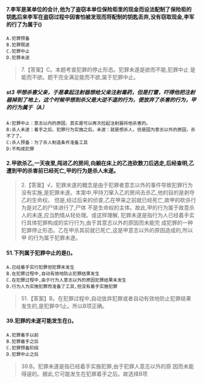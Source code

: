 #### 7.李军是某单位的会计,他为了盗窃本单位保险柜里的现金而设法配制了保险柜的钥匙后来李军在盗窃过程中因害怕被发现而将配制的钥匙丢弃,没有窃取现金,李军的行了为属于()
    A.犯罪预备
    B.犯罪既遂
    C.犯罪中止
    D.犯罪未逐
>   7.【答案】C。本题考查犯罪的停止形态。犯罪未遂是欲而不能,犯罪中止
是能而不欲。题干完全满足能而不欲,属于犯罪中止。

##### st3 甲想杀害父亲，于是拿起注射器想给父亲注射毒药，但是打雷，吓得他把注射器掉到了地上，这个时候甲想到杀父是大逆不道的行为，便放弃了杀害的行为，甲的行为属于（A）
    A:犯罪中止：意志以内的原因，其实是可以再次捡起注射器将他杀害的。
    B:杀人未遂：着手之后，犯罪行为实施之后，未遂：就是想杀人，但是因为意志以外的原因，杀不了了。
    C:杀人预备：为了杀人制造条件准备工具
    D:不构成犯罪

#### 2.甲欲杀乙,一天夜里,闯进乙的房间,向躺在床上的乙连砍数刀后逃走,后经查明,乙遭到甲的杀害前已经死亡,甲的行为是杀人未遂。
>   2.【答案】√。犯罪未遂的概念是由于犯罪者意志以外的事件导致犯罪行为
    没有实施,是犯罪未遂。本案中,甲持刀窜入乙的房间去杀乙,他的目的是剥夺乙的生命权。
    但是,经过后来的侦查,乙在甲来之前就已经死亡,故甲的砍杀行为是对乙的尸体进行了,尸体
    不是生命权的主体。故此,甲的行为属于故意杀人的未遂,应当酌情从轻处理。或这样理解,
    犯罪未遂是指行为人已经着手实行具体犯罪构成的实行行为,由于其意志以外的原因而未能完
    成犯罪的一种犯罪停止形态。乙在甲杀其前就已死亡,这是甲意志以外的原因造成的,所以甲
    的行为属于犯罪未遂。

#### 51.下列属于犯罪中止的是()。
    A.已经着手实行犯罪但犯罪未发生
    B.在犯罪过程中,自动有效地防止犯罪结果发生
    C.在犯罪过程中,由于行为人意志以外的原因犯罪结果未发生
    D.行为人为实施犯罪而准备了工具,但没有着手实施犯罪
>   51.【答案】B。在犯罪过程中,自动放弃犯罪或者自动有效地防止犯罪结果
    发生的,是犯罪中1止。所以B项正确。

#### 39.犯罪的未遂可能发生在()。
    A.犯罪着手以前
    B.犯罪着手之后
    C.犯罪预备阶段
    D.犯罪中止之后
>   39.B。犯罪未遂是指已经着手实施犯罪,由于犯罪人意志以外的原
    因而未能得逞的。据此,它可能发生在犯罪着手之后。故选择B项

























    
